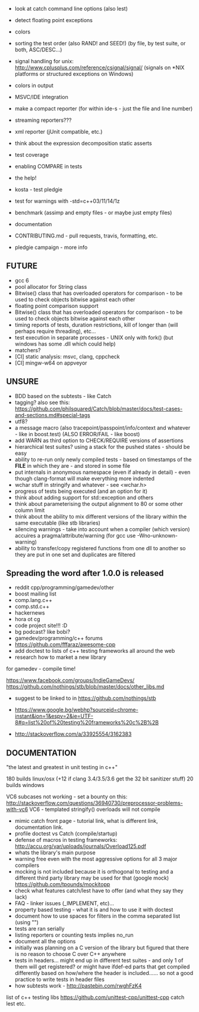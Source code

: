 



- look at catch command line options (also lest)
- detect floating point exceptions
- colors
- sorting the test order (also RAND! and SEED!) (by file, by test suite, or both, ASC/DESC...)

- signal handling for unix: http://www.cplusplus.com/reference/csignal/signal/
(signals on *NIX platforms or structured exceptions on Windows)

- colors in output
- MSVC/IDE integration
- make a compact reporter (for within ide-s - just the file and line number)
- streaming reporters???
- xml reporter (jUnit compatible, etc.)

- think about the expression decomposition static asserts
- test coverage
- enabling COMPARE in tests
- the help!
- kosta - test pledgie
- test for warnings with -std=c++03/11/14/1z
- benchmark (assimp and empty files - or maybe just empty files)
- documentation
- CONTRIBUTING.md - pull requests, travis, formatting, etc.
- pledgie campaign - more info

## FUTURE
- gcc 6
- pool allocator for String class
- Bitwise() class that has overloaded operators for comparison - to be used to check objects bitwise against each other
- floating point comparison support
- Bitwise() class that has overloaded operators for comparison - to be used to check objects bitwise against each other
- timing reports of tests, duration restrictions, kill of longer than (will perhaps require threading), etc...
- test execution in separate processes - UNIX only with fork() (but windows has some .dll which could help)
- matchers?
- [CI] static analysis: msvc, clang, cppcheck
- [CI] mingw-w64 on appveyor

## UNSURE

- BDD based on the subtests - like Catch
- tagging? also see this: https://github.com/philsquared/Catch/blob/master/docs/test-cases-and-sections.md#special-tags
- utf8?
- a message macro (also tracepoint/passpoint/info/context and whatever - like in boost.test) (ALSO ERROR/FAIL - like boost)
- add WARN as third option to CHECK/REQUIRE versions of assertions
- hierarchical test suites? using a stack for the pushed states - should be easy
- ability to re-run only newly compiled tests - based on timestamps of the __FILE__ in which they are - and stored in some file
- put internals in anonymous namespace (even if already in detail) - even though clang-format will make everything more indented
- wchar stuff in stringify and whatever - see <wchar.h>
- progress of tests being executed (and an option for it)
- think about adding support for std::exception and others
- think about parameterising the output alignment to 80 or some other column limit
- think about the ability to mix different versions of the library within the same executable (like stb libraries)
- silencing warnings - take into account when a compiler (which version) accuires a pragma/attribute/warning (for gcc use -Wno-unknown-warning)
- ability to transfer/copy registered functions from one dll to another so they are put in one set and duplicates are filtered


## Spreading the word after 1.0.0 is released

- reddit cpp/programming/gamedev/other
- boost mailing list
- comp.lang.c++
- comp.std.c++
- hackernews
- hora ot cg
- code project site!!! :D
- bg podcast? like bobi?
- gamedev/programming/c++ forums
- https://github.com/fffaraz/awesome-cpp
- add doctest to lists of c++ testing frameworks all around the web
- research how to market a new library

for gamedev - compile time!

https://www.facebook.com/groups/IndieGameDevs/
https://github.com/nothings/stb/blob/master/docs/other_libs.md

- suggest to be linked to in https://github.com/nothings/stb

- https://www.google.bg/webhp?sourceid=chrome-instant&ion=1&espv=2&ie=UTF-8#q=list%20of%20testing%20frameworks%20c%2B%2B
- http://stackoverflow.com/a/33925554/3162383

## DOCUMENTATION

"the latest and greatest in unit testing in c++"

180 builds linux/osx (+12 if clang 3.4/3.5/3.6 get the 32 bit sanitizer stuff)
20 builds windows

VC6 subcases not working - set a bounty on this:
http://stackoverflow.com/questions/36940730/preprocessor-problems-with-vc6
VC6 - templated stringify() overloads will not compile

- mimic catch front page - tutorial link, what is different link, documentation link.
- profile doctest vs Catch (compile/startup)
- defense of macros in testing frameworks: http://accu.org/var/uploads/journals/Overload125.pdf
- whats the library's main purpose
- warning free even with the most aggressive options for all 3 major compilers
- mocking is not included because it is orthogonal to testing and a different third party library may be used for that (google mock)
https://github.com/tpounds/mockitopp
- check what features catch/lest have to offer (and what they say they lack)
- FAQ - linker issues (_IMPLEMENT, etc)...
- property based testing - what it is and how to use it with doctest
- document how to use spaces for filters in the comma separated list (using "")
- tests are ran serially
- listing reporters or counting tests implies no_run
- document all the options
- initially was planning on a C version of the library but figured that there is no reason to choose C over C++ anywhere
- tests in headers... might end up in different test suites - and only 1 of them will get registered? or might have ifdef-ed parts that get compiled differently based on how/where the header is included...... so not a good practice to write tests in header files
- how subtests work - http://pastebin.com/rwghFzK4

list of c++ testing libs
https://github.com/unittest-cpp/unittest-cpp
catch
lest
etc.














